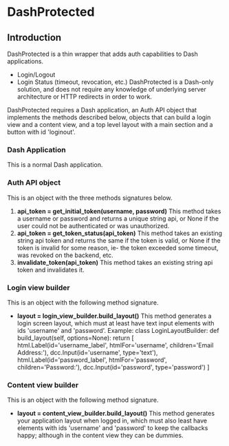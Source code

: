 # DashProtected

## Introduction

DashProtected is a thin wrapper that adds auth capabilities to Dash applications. 
- Login/Logout
- Login Status (timeout, revocation, etc.)
DashProtected is a Dash-only solution, and does not require any knowledge of underlying server architecture or HTTP redirects in order to work.  

DashProtected requires a Dash application, an Auth API object that implements the methods described below, objects that can build a login view and a content view, and a top level layout with a main section and a button with id 'loginout'.

### Dash Application

This is a normal Dash application.

### Auth API object

This is an object with the three methods signatures below.
1. **api_token = get_initial_token(username, password)** This method takes a username or password and returns a unique string api, or None if the user could not be authenticated or was unauthorized. 
2. **api_token = get_token_status(api_token)** This method takes an existing string api token and returns the same if the token is valid, or None if the token is invalid for some reason, ie- the token exceeded some timeout, was revoked on the backend, etc.
3. **invalidate_token(api_token)** This method takes an existing string api token and invalidates it. 

### Login view builder

This is an object with the following method signature.
- **layout = login_view_builder.build_layout()** This method generates a login screen layout, which must at least have text input elements with ids 'username' and 'password'.
Example:
    class LoginLayoutBuilder:
        def build_layout(self, options=None):
            return [ 
                html.Label(id='username_label', htmlFor='username', children='Email Address:'),
                dcc.Input(id='username', type='text'),
                html.Label(id='password_label', htmlFor='password', children='Password:'),
                dcc.Input(id='password', type='password')
            ]

### Content view builder

This is an object with the following method signature.
- **layout = content_view_builder.build_layout()** This method generates your application layout when logged in, which must also least have elements with ids 'username' and 'password' to keep the callbacks happy; although in the content view they can be dummies.



